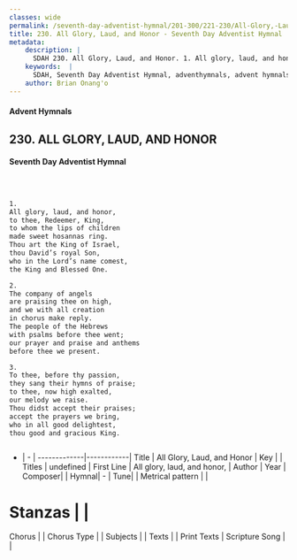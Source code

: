 ```yaml
---
classes: wide
permalink: /seventh-day-adventist-hymnal/201-300/221-230/All-Glory,-Laud,-and-Honor/
title: 230. All Glory, Laud, and Honor - Seventh Day Adventist Hymnal
metadata:
    description: |
      SDAH 230. All Glory, Laud, and Honor. 1. All glory, laud, and honor, to thee, Redeemer, King, to whom the lips of children made sweet hosannas ring. Thou art the King of Israel, thou David’s royal Son, who in the Lord’s name comest, the King and Blessed One.
    keywords:  |
      SDAH, Seventh Day Adventist Hymnal, adventhymnals, advent hymnals, All Glory, Laud, and Honor, All glory, laud, and honor, 
    author: Brian Onang'o
---
```


#### Advent Hymnals
## 230. ALL GLORY, LAUD, AND HONOR
#### Seventh Day Adventist Hymnal

```txt



1.
All glory, laud, and honor,
to thee, Redeemer, King,
to whom the lips of children
made sweet hosannas ring.
Thou art the King of Israel,
thou David’s royal Son,
who in the Lord’s name comest,
the King and Blessed One.

2.
The company of angels
are praising thee on high,
and we with all creation
in chorus make reply.
The people of the Hebrews
with psalms before thee went;
our prayer and praise and anthems
before thee we present.

3.
To thee, before thy passion,
they sang their hymns of praise;
to thee, now high exalted,
our melody we raise.
Thou didst accept their praises;
accept the prayers we bring,
who in all good delightest,
thou good and gracious King.



```

- |   -  |
-------------|------------|
Title | All Glory, Laud, and Honor |
Key |  |
Titles | undefined |
First Line | All glory, laud, and honor, |
Author | 
Year | 
Composer|  |
Hymnal|  - |
Tune|  |
Metrical pattern | |
# Stanzas |  |
Chorus |  |
Chorus Type |  |
Subjects |  |
Texts |  |
Print Texts | 
Scripture Song |  |
  
